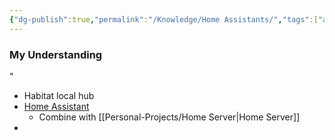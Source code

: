 ```yaml
---
{"dg-publish":true,"permalink":"/Knowledge/Home Assistants/","tags":["automation/home"]}
---
```


### My Understanding
"
- Habitat local hub
- [Home Assistant](https://www.home-assistant.io/) 
	- Combine with [[Personal-Projects/Home Server\|Home Server]] 
- 
